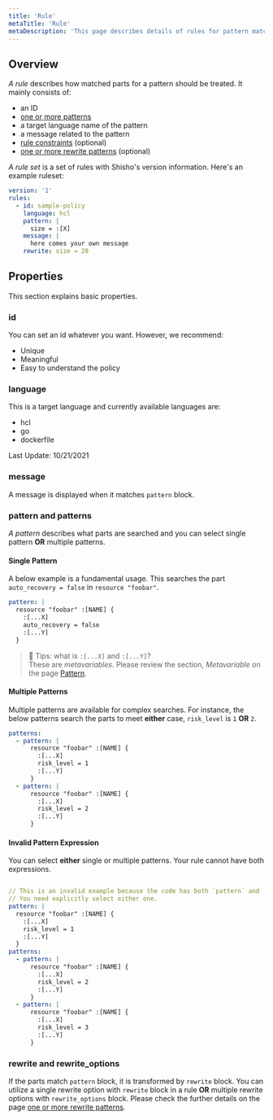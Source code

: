 ```yaml
---
title: 'Rule'
metaTitle: 'Rule'
metaDescription: 'This page describes details of rules for pattern matching.'
---
```


## Overview

_A rule_ describes how matched parts for a pattern should be treated. It mainly consists of:

- an ID
- [one or more patterns](/learn-shisho/01-pattern)
- a target language name of the pattern
- a message related to the pattern
- [rule constraints](/learn-shisho/03-constraint) (optional)
- [one or more rewrite patterns](/learn-shisho/04-rewrite-pattern) (optional)

_A rule set_ is a set of rules with Shisho's version information. Here's an example ruleset:

```yaml
version: '1'
rules:
  - id: sample-policy
    language: hcl
    pattern: |
      size = :[X]
    message: |
      here comes your own message
    rewrite: size = 20
```

## Properties

This section explains basic properties. 

### id

You can set an id whatever you want. However, we recommend:
- Unique
- Meaningful
- Easy to understand the policy

### language

This is a target language and currently available languages are:
- hcl
- go
- dockerfile

Last Update: 10/21/2021

### message

A message is displayed when it matches `pattern` block.

### pattern and patterns

_A pattern_ describes what parts are searched and you can select single pattern **OR** multiple patterns.

#### Single Pattern

A below example is a fundamental usage. This searches the part `auto_recovery = false` in `resource "foobar"`. 

```yaml
pattern: |
  resource "foobar" :[NAME] {
    :[...X]
    auto_recovery = false
    :[...Y]
  }
```

> 📝 Tips: what is `:[...X]` and `:[...Y]`?  
> These are _metavariables_. Please review the section, _Metavariable_ on the page [Pattern](/learn-shisho/01-pattern). 

#### Multiple Patterns

Multiple patterns are available for complex searches. For instance, the below patterns search the parts to meet **either** case, `risk_level` is `1` **OR** `2`. 

```yaml
patterns:
  - pattern: |
      resource "foobar" :[NAME] {
        :[...X]
        risk_level = 1
        :[...Y]
      }
  - pattern: |
      resource "foobar" :[NAME] {
        :[...X]
        risk_level = 2
        :[...Y]
      }
```

#### Invalid Pattern Expression

You can select **either** single or multiple patterns. Your rule cannot have both expressions.

```yaml

// This is an invalid example because the code has both `pattern` and `patterns`.
// You need explicitly select either one. 
pattern: | 
  resource "foobar" :[NAME] {
    :[...X]
    risk_level = 1
    :[...Y]
  }
patterns:
  - pattern: | 
      resource "foobar" :[NAME] {
        :[...X]
        risk_level = 2
        :[...Y]
      }
  - pattern: |
      resource "foobar" :[NAME] {
        :[...X]
        risk_level = 3
        :[...Y]
      }
```

### rewrite and rewrite_options

If the parts match `pattern` block, it is transformed by `rewrite` block. You can utilize a single rewrite option with `rewrite` block in a rule **OR** multiple rewrite options with `rewrite_options` block. Please check the further details on the page [one or more rewrite patterns](/learn-shisho/04-rewrite-option). 
